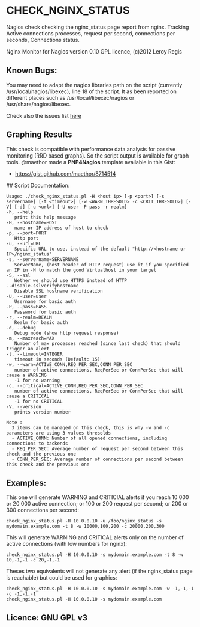 # CHECK_NGINX_STATUS


Nagios check checking the nginx_status page report from nginx. Tracking Active connections processes, request per second,
 connections per seconds, Connections status.

Nginx Monitor for Nagios version 0.10
GPL licence, (c)2012 Leroy Regis

## Known Bugs:

You may need to adapt the nagios libraries path on the script (currently /usr/local/nagios/libexec), line 18 of the script. It as been reported on different places such as /usr/local/libexec/nagios or /usr/share/nagios/libexec.

Check also the issues list [here](https://github.com/regilero/check_nginx_status/issues)

## Graphing Results


This check is compatible with performance data analysis for passive monitoring (RRD based graphs). So the script output is available for graph tools.
@maethor made a **PNP4Nagios** template available in this Gist:

* https://gist.github.com/maethor/8714514

## Script Documentation:


    Usage: ./check_nginx_status.pl -H <host ip> [-p <port>] [-s servername] [-t <timeout>] [-w <WARN_THRESOLD> -c <CRIT_THRESOLD>] [-V] [-d] [-u <url>] [-U user -P pass -r realm]
    -h, --help
       print this help message
    -H, --hostname=HOST
       name or IP address of host to check
    -p, --port=PORT
       Http port
    -u, --url=URL
       Specific URL to use, instead of the default "http://<hostname or IP>/nginx_status"
    -s, --servername=SERVERNAME
       ServerName, (host header of HTTP request) use it if you specified an IP in -H to match the good Virtualhost in your target
    -S, --ssl
       Wether we should use HTTPS instead of HTTP
    --disable-sslverifyhostname
       Disable SSL hostname verification
    -U, --user=user
       Username for basic auth
    -P, --pass=PASS
       Password for basic auth
    -r, --realm=REALM
       Realm for basic auth
    -d, --debug
       Debug mode (show http request response)
    -m, --maxreach=MAX
       Number of max processes reached (since last check) that should trigger an alert
    -t, --timeout=INTEGER
       timeout in seconds (Default: 15)
    -w, --warn=ACTIVE_CONN,REQ_PER_SEC,CONN_PER_SEC
       number of active connections, ReqPerSec or ConnPerSec that will cause a WARNING
       -1 for no warning
    -c, --critical=ACTIVE_CONN,REQ_PER_SEC,CONN_PER_SEC
       number of active connections, ReqPerSec or ConnPerSec that will cause a CRITICAL
       -1 for no CRITICAL
    -V, --version
       prints version number
    
    Note :
      3 items can be managed on this check, this is why -w and -c parameters are using 3 values thresolds
      - ACTIVE_CONN: Number of all opened connections, including connections to backends
      - REQ_PER_SEC: Average number of request per second between this check and the previous one
      - CONN_PER_SEC: Average number of connections per second between this check and the previous one
    
## Examples: 

This one will generate WARNING and CRITICIAL alerts if you reach 10 000 or 20 000 active connection; or
100 or 200 request per second; or 200 or 300 connections per second:

    check_nginx_status.pl -H 10.0.0.10 -u /foo/nginx_status -s mydomain.example.com -t 8 -w 10000,100,200 -c 20000,200,300

This will generate WARNING and CRITICAL alerts only on the number of active connections (with low numbers for nginx):

    check_nginx_status.pl -H 10.0.0.10 -s mydomain.example.com -t 8 -w 10,-1,-1 -c 20,-1,-1

Theses two equivalents will not generate any alert (if the nginx_status page is reachable) but could be used for graphics:

    check_nginx_status.pl -H 10.0.0.10 -s mydomain.example.com -w -1,-1,-1 -c -1,-1,-1
    check_nginx_status.pl -H 10.0.0.10 -s mydomain.example.com

## Licence: GNU GPL v3

